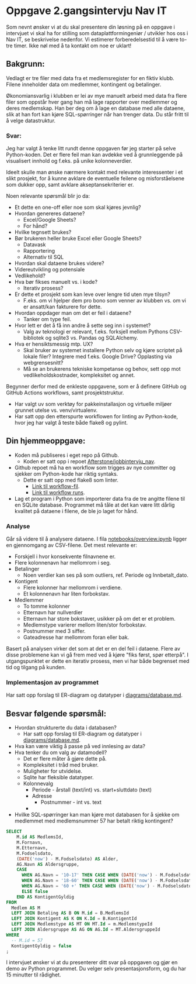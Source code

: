 # Oppgave 2.gangsintervju Nav IT

Som nevnt ønsker vi at du skal presentere din løsning på en oppgave i intervjuet vi skal ha for stilling som dataplattformingeniør / utvikler hos oss i Nav IT, se beskrivelse nedenfor. Vi estimerer forberedelsestid til å være to-tre timer. Ikke nøl med å ta kontakt om noe er uklart!

## Bakgrunn:
Vedlagt er tre filer med data fra et medlemsregister for en fiktiv klubb. Filene inneholder data om medlemmer, kontingent og betalinger.

Økonomiansvarlig i klubben er lei av mye manuelt arbeid med data fra flere filer som oppstår hver gang han må lage rapporter over medlemmer og deres medlemskap. Han ber deg om å lage en database med alle dataene, slik at han fort kan kjøre SQL-spørringer når han trenger data. Du står fritt til å velge datastruktur.

### Svar:

Jeg har valgt å tenke litt rundt denne oppgaven før jeg starter på selve Python-koden. Det er flere feil man kan avdekke ved å grunnleggende på visualisert innhold og f.eks. på unike kolonneverdier.

Ideelt skulle man ønske nærmere kontakt med relevante interessenter i et slikt prosjekt, for å kunne avklare de eventuelle feilene og misforståelsene som dukker opp, samt avklare akseptansekriterier er.

Noen relevante spørsmål blir jo da:
- Et dette en one-off eller noe som skal kjøres jevnlig?
- Hvordan genereres dataene?
  - Excel/Google Sheets?
  - For hånd?
- Hvilke tegnsett brukes?
- Bør brukeren heller bruke Excel eller Google Sheets?
  - Datavask
  - Rapportering
  - Alternativ til SQL
- Hvordan skal dataene brukes videre?
- Videreutvikling og potensiale
- Vedlikehold?
- Hva bør fikses manuelt vs. i kode?
  - Iterativ prosess?
- Er dette et prosjekt som kan leve over lengre tid uten mye tilsyn?
  - F.eks. om vi hjelper dem pro bono som venner av klubben vs. om vi er ansatt/kan fakturere for dette.
- Hvordan oppdager man om det er feil i dataene?
  - Tanker om type feil.
- Hvor lett er det å få inn andre å sette seg inn i systemet?
  - Valg av teknologi er relevant, f.eks. forksjell mellom Pythons CSV-bibliotek og sqlite3 vs. Pandas og SQLAlchemy.
- Hva er hensiktsmessig mtp. UX?
  - Skal bruker av systemet installere Python selv og kjøre scriptet på lokale filer? Integrere med f.eks. Google Drive? Opplasting via webgrensesnitt?
  - Må se an brukerens tekniske kompetanse og behov, sett opp mot vedlikeholdskostnader, kompleksitet og annet.

Begynner derfor med de enkleste oppgavene, som er å definere GitHub og GitHub Actions workflows, samt prosjektstruktur.
- Har valgt uv som verktøy for pakkeinstallasjon og virtuelle miljøer grunnet utelse vs. venv/virtualenv.
- Har satt opp den etterspurte workflowen for linting av Python-kode, hvor jeg har valgt å teste både flake8 og pylint.



## Din hjemmeoppgave:

- Koden må publiseres i eget repo på Github.
  - Koden er satt opp i repoet [Afterstone/jobbintervju_nav](https://github.com/Afterstone/jobbintervju_nav/).
- Github repoet må ha en workflow som trigges av nye committer og sjekker om Python-kode har riktig syntaks.
  - Dette er satt opp med flake8 som linter.
    - [Link til workflow-fil](https://github.com/Afterstone/jobbintervju_nav/blob/main/.github/workflows/linting.yaml).
    - [Link til workflow runs](https://github.com/Afterstone/jobbintervju_nav/actions/workflows/linting.yaml).
- Lag et program i Python som importerer data fra de tre angitte filene til en SQLite database. Programmet må tåle at det kan være litt dårlig kvalitet på dataene i filene, de ble jo laget for hånd.

### Analyse

Går så videre til å analysere dataene. I fila [notebooks/overview.ipynb](notebooks/overview.ipynb) ligger en gjennomgang av CSV-filene. Det mest relevante er:
- Forskjell i hvor konsekvente filnavnene er.
- Flere kolonnenavn har mellomrom i seg.
- Betalinger
  - Noen verdier kan ses på som outliers, ref. Periode og Innbetalt_dato.
- Kontigent
  - Flere kolonner har mellomrom i verdiene.
  - Et kolonnenavn har liten forbokstav.
- Medlemmer
  - To tomme kolonner
  - Etternavn har nullverdier
  - Etternavn har store bokstaver, usikker på om det er et problem.
  - Medlemstype varierer mellom liten/stor forbokstav.
  - Postnummer med 3 siffer.
  - Gateadresse har mellomrom foran eller bak.

Basert på analysen virker det som at det er en del feil i dataene. Flere av disse problemene kan vi gå frem med ved å kjøre "fiks først, spør etterpå". I utgangspunktet er dette en iterativ prosess, men vi har både begrenset med tid og tilgang på kunden.

### Implementasjon av programmet

Har satt opp forslag til ER-diagram og datatyper i [diagrams/database.md](diagrams/database.md).

## Besvar følgende spørsmål:
- Hvordan strukturerte du data i databasen?
  - Har satt opp forslag til ER-diagram og datatyper i [diagrams/database.md](diagrams/database.md).
- Hva kan være viktig å passe på ved innlesing av data?
- Hva tenker du om valg av datamodell?
  - Det er flere måter å gjøre dette på.
  - Kompleksitet i tråd med bruker.
  - Muligheter for utvidelse.
  - Sqlite har fleksible datatyper.
  - Kolonnevalg
    - Periode - årstall (text/int) vs. start+sluttdato (text)
    - Adresse
      - Postnummer - int vs. text
    - 
- Hvilke SQL-spørringer kan man kjøre mot databasen for å sjekke om medlemmet med medlemsnummer 57 har betalt riktig kontingent?
  
```sql
SELECT
    M.id AS MedlemsId,
    M.Fornavn,
    M.Etternavn,
    M.Fodselsdato,
    (DATE('now') - M.Fodselsdato) AS Alder,
    AG.Navn AS Aldersgruppe,
    CASE
      WHEN AG.Navn = '10-17' THEN CASE WHEN (DATE('now') - M.Fodselsdato) >= 10 AND (DATE('now') - M.Fodselsdato) < 17 THEN true ELSE false END
      WHEN AG.Navn = '18-60' THEN CASE WHEN (DATE('now') - M.Fodselsdato) >= 18 AND (DATE('now') - M.Fodselsdato) < 60 THEN true ELSE false END
      WHEN AG.Navn = '60 +' THEN CASE WHEN (DATE('now') - M.Fodselsdato) >= 60 THEN true ELSE false END
      ELSE false
    END AS KontigentGyldig
FROM
  Medlem AS M
  LEFT JOIN Betaling AS B ON M.id = B.MedlemsId
  LEFT JOIN Kontigent AS K ON K.Id = B.KontigentId
  LEFT JOIN Medlemstype AS MT ON MT.Id = m.MedlemstypeId
  LEFT JOIN Aldersgruppe AS AG ON AG.Id = MT.AldersgruppeId
WHERE
  -- M.id = 57
  KontigentGyldig = false
;
```

I intervjuet ønsker vi at du presenterer ditt svar på oppgaven og gjør en demo av Python programmet. Du velger selv presentasjonsform, og du har 15 minutter til rådighet.
